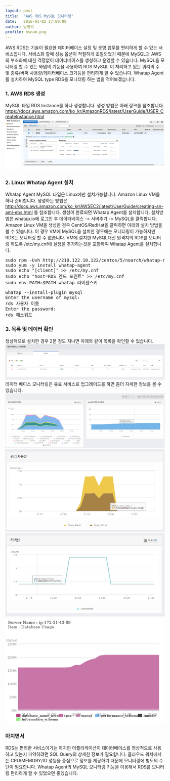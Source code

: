 ```yaml
---
layout: post
title:  "AWS RDS MySQL 모니터링"
date:   2016-01-02 17:00:00
author: 남형석
profile: hsnam.png
---
```

AWS RDS는 기술이 필요한 데이터베이스 설정 및 운영 업무를 편리하게 할 수 있는 서비스입니다. 서비스화 할때 성능 옵션이 적절하게 조절되었기 때문에 MySQL과 AWS의 부조화에 대한 걱정없이 데이터베이스를 생성하고 운영할 수 있습니다.
MySQL을 모니터링 할 수 있는 와탭의 기능을 사용하여 RDS MySQL 이 처리하고 있는 쿼리의 수 및 종류/버퍼 사용량/데이터베이스 크기등을 편리하게 알 수 있습니다.
Whatap Agent를 설치하여 MySQL type RDS를 모니터링 하는 법을 적어보겠습니다.

### 1. AWS RDS 생성
MySQL 타입 RDS Instance를 하나 생성합니다. 생성 방법은 아래 링크를 참조합니다.
https://docs.aws.amazon.com/ko_kr/AmazonRDS/latest/UserGuide/USER_CreateInstance.html
![AWS RDS](/assets/images/hsnam/02/2016-01-02-AWS-RDS-INSTANCE.PNG)

### 2. Linux Whatap Agent 설치
Whatap Agent MySQL 타입은 Linux에만 설치가능합니다. Amazon Linux VM을 하나 준비합니다.
생성하는 방법은 http://docs.aws.amazon.com/ko_kr/AWSEC2/latest/UserGuide/creating-an-ami-ebs.html 를 참조합니다.
생성이 완료되면 Whatap Agent를 설치합니다. 설치방법은 whatap.io에 로그인 후 데이터베이스 -> 서버추가 -> MySQL을 클릭합니다.
Amazon Linux VM을 생성한 경우 CentOS/RedHat을 클릭하면 아래와 설치 방법을 볼 수 있습니다. 
이 경우 VM에 MySQL을 설치한 경우에는 모니터링이 가능하지만 RDS는 모니터링 할 수 없습니다. 
VM에 설치한 MySQL대신 원격지의 RDS를 모니터링 하도록 /etc/my.cnf에 설정을 추가하는것을 포함하여 Whatap Agent를 설치합니다.
<pre>
sudo rpm -Uvh http://210.122.10.122/centos/5/noarch/whatap-repo-1.0-1.noarch.rpm
sudo yum -y install whatap-agent
sudo echo "[client]" >> /etc/my.cnf
sudo echo "host=RDS 엔드 포인트" >> /etc/my.cnf
sudo env PATH=$PATH whatap 라이센스키
</pre>
<pre>
whatap --install-plugin mysql
Enter the username of mysql:
rds 사용자 이름
Enter the password:
rds 패스워드
</pre>

### 3. 목록 및 데이터 확인
정상적으로 설치한 경우 2분 정도 지나면 아래와 같이 목록을 확인할 수 있습니다.
![DATABASE LIST](/assets/images/hsnam/02/2016-01-02-AWS-RDS-PERFORMANCE-LIST.PNG)
데이터 베이스 모니터링은 유료 서비스로 업그레이드를 하면 좀더 자세한 정보를 볼 수 있습니다.
![DATABASE LIST](/assets/images/hsnam/02/2016-01-02-AWS-RDS-PERFORMANCE1.PNG)
![DATABASE LIST](/assets/images/hsnam/02/2016-01-02-AWS-RDS-PERFORMANCE2.PNG)
![DATABASE LIST](/assets/images/hsnam/02/2016-01-02-AWS-RDS-PERFORMANCE3.PNG)
![DATABASE LIST](/assets/images/hsnam/02/2016-01-02-AWS-RDS-PERFORMANCE4.PNG)

### 마치면서 
RDS는 편리한 서비스이기는 하지만 어플리케이션이 데이터베이스를 정상적으로 사용하고 있는지 파악하려면 SQL Query의 상세한 정보가 필요합니다.
클라우드 워치에서는 CPU/MEMORY/IO 성능을 중심으로 정보를 제공하기 때문에 모니터링에 별도의 수단이 필요합니다.
Whatap Agent의 MySQL 모니터링 기능을 이용해서 RDS를 모니터링 편리하게 할 수 있었으면 좋겠습니다.

